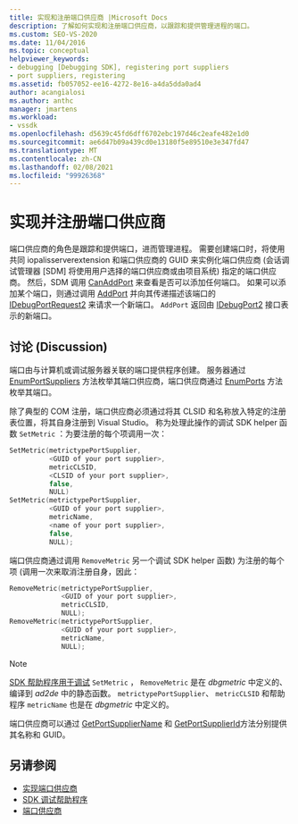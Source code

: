```yaml
---
title: 实现和注册端口供应商 |Microsoft Docs
description: 了解如何实现和注册端口供应商，以跟踪和提供管理进程的端口。
ms.custom: SEO-VS-2020
ms.date: 11/04/2016
ms.topic: conceptual
helpviewer_keywords:
- debugging [Debugging SDK], registering port suppliers
- port suppliers, registering
ms.assetid: fb057052-ee16-4272-8e16-a4da5dda0ad4
author: acangialosi
ms.author: anthc
manager: jmartens
ms.workload:
- vssdk
ms.openlocfilehash: d5639c45fd6dff6702ebc197d46c2eafe482e1d0
ms.sourcegitcommit: ae6d47b09a439cd0e13180f5e89510e3e347fd47
ms.translationtype: MT
ms.contentlocale: zh-CN
ms.lasthandoff: 02/08/2021
ms.locfileid: "99926368"
---
```

# <a name="implement-and-register-a-port-supplier"></a>实现并注册端口供应商
端口供应商的角色是跟踪和提供端口，进而管理进程。 需要创建端口时，将使用共同 iopalisserverextension 和端口供应商的 GUID 来实例化端口供应商 (会话调试管理器 [SDM] 将使用用户选择的端口供应商或由项目系统) 指定的端口供应商。 然后，SDM 调用 [CanAddPort](../../extensibility/debugger/reference/idebugportsupplier2-canaddport.md) 来查看是否可以添加任何端口。 如果可以添加某个端口，则通过调用 [AddPort](../../extensibility/debugger/reference/idebugportsupplier2-addport.md) 并向其传递描述该端口的 [IDebugPortRequest2](../../extensibility/debugger/reference/idebugportrequest2.md) 来请求一个新端口。 `AddPort` 返回由 [IDebugPort2](../../extensibility/debugger/reference/idebugport2.md) 接口表示的新端口。

## <a name="discussion"></a>讨论 (Discussion)
 端口由与计算机或调试服务器关联的端口提供程序创建。 服务器通过[EnumPortSuppliers](../../extensibility/debugger/reference/idebugcoreserver2-enumportsuppliers.md) 方法枚举其端口供应商，端口供应商通过 [EnumPorts](../../extensibility/debugger/reference/idebugportsupplier2-enumports.md) 方法枚举其端口。

 除了典型的 COM 注册，端口供应商必须通过将其 CLSID 和名称放入特定的注册表位置，将其自身注册到 Visual Studio。 称为处理此操作的调试 SDK helper 函数 `SetMetric` ：为要注册的每个项调用一次：

```cpp
SetMetric(metrictypePortSupplier,
          <GUID of your port supplier>,
          metricCLSID,
          <CLSID of your port supplier>,
          false,
          NULL)
SetMetric(metrictypePortSupplier,
          <GUID of your port supplier>,
          metricName,
          <name of your port supplier>,
          false,
          NULL);
```

 端口供应商通过调用 `RemoveMetric` 另一个调试 SDK helper 函数) 为注册的每个项 (调用一次来取消注册自身，因此：

```cpp
RemoveMetric(metrictypePortSupplier,
             <GUID of your port supplier>,
             metricCLSID,
             NULL);
RemoveMetric(metrictypePortSupplier,
             <GUID of your port supplier>,
             metricName,
             NULL);
```

> [!NOTE]
> [SDK 帮助程序用于调试](../../extensibility/debugger/reference/sdk-helpers-for-debugging.md) `SetMetric` ， `RemoveMetric` 是在 *dbgmetric* 中定义的、编译到 *ad2de* 中的静态函数。 `metrictypePortSupplier`、 `metricCLSID` 和帮助程序 `metricName` 也是在 *dbgmetric* 中定义的。

 端口供应商可以通过 [GetPortSupplierName](../../extensibility/debugger/reference/idebugportsupplier2-getportsuppliername.md) 和 [GetPortSupplierId](../../extensibility/debugger/reference/idebugportsupplier2-getportsupplierid.md)方法分别提供其名称和 GUID。

## <a name="see-also"></a>另请参阅
- [实现端口供应商](../../extensibility/debugger/implementing-a-port-supplier.md)
- [SDK 调试帮助程序](../../extensibility/debugger/reference/sdk-helpers-for-debugging.md)
- [端口供应商](../../extensibility/debugger/port-suppliers.md)
